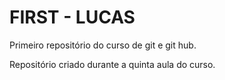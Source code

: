 # FIRST - LUCAS
 Primeiro repositório do curso de git e git hub.

Repositório criado durante a quinta aula do curso.
